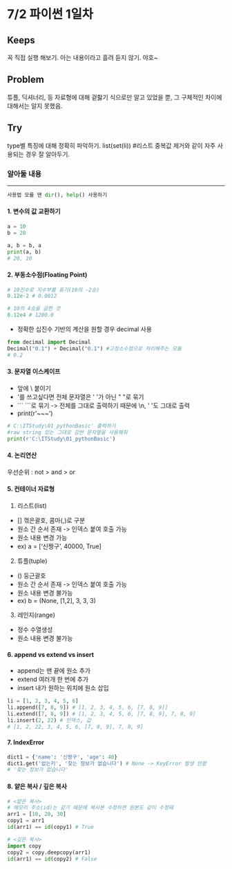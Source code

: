 # 7/2 파이썬 1일차

## Keeps
꼭 직접 실행 해보기. 아는 내용이라고 흘려 듣지 않기. 야호~
## Problem
튜플, 딕셔너리, 등 자료형에 대해 겉핧기 식으로만 알고 있었을 뿐, 그 구체적인 차이에 대해서는 알지 못했음.
## Try
type별 특징에 대해 정확히 파악하기. list(set(li)) #리스트 중복값 제거와 같이 자주 사용되는 경우 잘 알아두기.


### 알아둘 내용
***
```python
사용법 모를 땐 dir(), help() 사용하기
```
#### 1. 변수의 값 교환하기
```python
a = 10
b = 20

a, b = b, a
print(a, b)
# 20, 10
```
#### 2. 부동소수점(Floating Point)
```python
# 10진수로 지수부를 표기(10의 -2승)
0.12e-2 # 0.0012 

# 10의 4승을 곱한 것
0.12e4 # 1200.0
```
- 정확한 십진수 기반의 계산을 원할 경우 decimal 사용
```python
from decimal import Decimal
Decimal("0.1") + Decimal("0.1") #고정소수점으로 처리해주는 모듈
# 0.2
```

#### 3. 문자열 이스케이프
- 앞에 \ 붙이기
- '를 쓰고싶다면 전체 문자열은 ' '가 아닌 " "로 묶기
- \``` ```로 묶기 -> 전체를 그대로 출력하기 때문에 \n, ' '도 그대로 출력
- print(r'~~~')
```python
# C:\ITStudy\01_pythonBasic' 출력하기
#raw string 있는 그대로 감싼 문자열을 사용해줘
print(r'C:\ITStudy\01_pythonBasic')
```

#### 4. 논리연산
우선순위 : not > and > or


#### 5. 컨테이너 자료형

1) 리스트(list)
- [] 꺾은괄호, 콤마(,)로 구분
- 원소 간 순서 존재 -> 인덱스 붙여 호출 가능
- 원소 내용 변경 가능
- ex) a = [‘신짱구’, 40000, True]

2) 튜플(tuple)
- () 둥근괄호
- 원소 간 순서 존재 -> 인덱스 붙여 호출 가능
- 원소 내용 변경 불가능
- ex) b = (None, [1,2], 3, 3, 3)

3) 레인지(range)
- 정수 수열생성
- 원소 내용 변경 불가능

#### 6. append vs extend vs insert

- append는 맨 끝에 원소 추가
- extend 여러개 한 번에 추가
- insert 내가 원하는 위치에 원소 삽입

```python
li = [1, 2, 3, 4, 5, 6]
li.append([7, 8, 9]) # [1, 2, 3, 4, 5, 6, [7, 8, 9]]
li.extend([7, 8, 9]) # [1, 2, 3, 4, 5, 6, [7, 8, 9], 7, 8, 9]
li.insert(2, 22) # 인덱스, 값
# [1, 2, 22, 3, 4, 5, 6, [7, 8, 9], 7, 8, 9]
```

#### 7. IndexError
``` python
dict1 = {'name': '신짱구', 'age': 40}
dict1.get('없는키', '찾는 정보가 없습니다') # None -> KeyError 발생 안함
# '찾는 정보가 없습니다'
```

#### 8. 얕은 복사 / 깊은 복사
``` python
# <얕은 복사>
# 메모리 주소(id)는 같기 때문에 복사본 수정하면 원본도 같이 수정돼
arr1 = [10, 20, 30]
copy1 = arr1
id(arr1) == id(copy1) # True

# <깊은 복사>
import copy
copy2 = copy.deepcopy(arr1)
id(arr1) == id(copy2) # False

```
